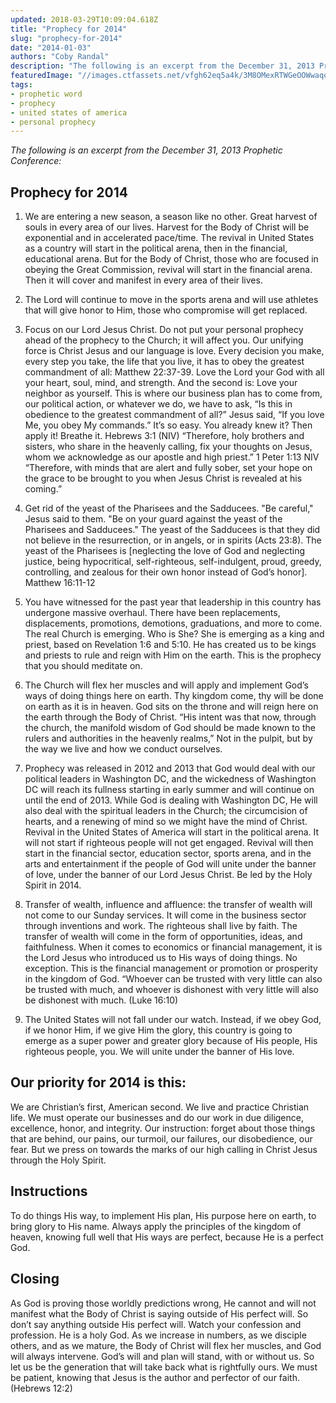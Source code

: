 ```yaml
---
updated: 2018-03-29T10:09:04.618Z
title: "Prophecy for 2014"
slug: "prophecy-for-2014"
date: "2014-01-03"
authors: "Coby Randal"
description: "The following is an excerpt from the December 31, 2013 Prophetic Conference"
featuredImage: "//images.ctfassets.net/vfgh62eq5a4k/3M8OMexRTWGeOOWwaqoQ4a/ff926754e14755a0ace1d1a63e6d7af5/IMG_8984__1_.jpg"
tags:
- prophetic word
- prophecy
- united states of america
- personal prophecy
---
```

*The following is an excerpt from the December 31, 2013 Prophetic Conference:*

## Prophecy for 2014

1. We are entering a new season, a season like no other.  Great harvest of souls in every area of our lives.  Harvest for the Body of Christ will be exponential and in accelerated pace/time.  The revival in United States as a country will start in the political arena, then in the financial, educational arena.  But for the Body of Christ, those who are focused in obeying the Great Commission, revival will start in the financial arena.   Then it will cover and manifest in every area of their lives.

2. The Lord will continue to move in the sports arena and will use athletes that will give honor to Him, those who compromise will get replaced.

3. Focus on our Lord Jesus Christ.  Do not put your personal prophecy ahead of the prophecy to the Church; it will affect you.  Our unifying force is Christ Jesus and our language is love.  Every decision you make, every step you take, the life that you live, it has to obey the greatest commandment of all: Matthew 22:37-39.  Love the Lord your God with all your heart, soul, mind, and strength.  And the second is: Love your neighbor as yourself.  This is where our business plan has to come from, our political action, or whatever we do, we have to ask, “Is this in obedience to the greatest commandment of all?” Jesus said, “If you love Me, you obey My commands.” It’s so easy. You already knew it?  Then apply it!  Breathe it.  Hebrews 3:1 (NIV)  “Therefore, holy brothers and sisters, who share in the heavenly calling, fix your thoughts on Jesus, whom we acknowledge as our apostle and high priest.” 1 Peter 1:13 NIV “Therefore, with minds that are alert and fully sober, set your hope on the grace to be brought to you when Jesus Christ is revealed at his coming.”

4. Get rid of the yeast of the Pharisees and the Sadducees.  "Be careful," Jesus said to them. "Be on your guard against the yeast of the Pharisees and Sadducees." The yeast of the Sadducees is that they did not believe in the resurrection, or in angels, or in spirits (Acts 23:8).  The yeast of the Pharisees is [neglecting the love of God and neglecting justice, being hypocritical, self-righteous, self-indulgent, proud, greedy, controlling, and zealous for their own honor instead of God’s honor].  Matthew 16:11-12

5. You have witnessed for the past year that leadership in this country has undergone massive overhaul.  There have been replacements, displacements, promotions, demotions, graduations, and more to come. The real Church is emerging.  Who is She?  She is emerging as a king and priest, based on Revelation 1:6 and 5:10. He has created us to be kings and priests to rule and reign with Him on the earth.  This is the prophecy that you should meditate on.

6. The Church will flex her muscles and will apply and implement God’s ways of doing things here on earth. Thy kingdom come, thy will be done on earth as it is in heaven.  God sits on the throne and will reign here on the earth through the Body of Christ.  “His intent was that now, through the church, the manifold wisdom of God should be made known to the rulers and authorities in the heavenly realms,” Not in the pulpit, but by the way we live and how we conduct ourselves.

7. Prophecy was released in 2012 and 2013 that God would deal with our political leaders in Washington DC, and the wickedness of Washington DC will reach its fullness starting in early summer and will continue on until the end of 2013.  While God is dealing with Washington DC, He will also deal with the spiritual leaders in the Church; the circumcision of hearts, and a renewing of mind so we might have the mind of Christ.  Revival in the United States of America will start in the political arena.  It will not start if righteous people will not get engaged.  Revival will then start in the financial sector, education sector, sports arena, and in the arts and entertainment if the people of God will unite under the banner of love, under the banner of our Lord Jesus Christ. Be led by the Holy Spirit in 2014.

8. Transfer of wealth, influence and affluence:  the transfer of wealth will not come to our Sunday services.  It will come in the business sector through inventions and work. The righteous shall live by faith. The transfer of wealth will come in the form of opportunities, ideas, and faithfulness.  When it comes to economics or financial management, it is the Lord Jesus who introduced us to His ways of doing things.  No exception.  This is the financial management or promotion or prosperity in the kingdom of God.  “Whoever can be trusted with very little can also be trusted with much, and whoever is dishonest with very little will also be dishonest with much.  (Luke 16:10)

9. The United States will not fall under our watch.  Instead, if we obey God, if we honor Him, if we give Him the glory, this country is going to emerge as a super power and greater glory because of His people, His righteous people, you.  We will unite under the banner of His love.

## Our priority for 2014 is this: 
We are Christian’s first, American second.  We live and practice Christian life.  We must operate our businesses and do our work in due diligence, excellence, honor, and integrity.  Our instruction: forget about those things that are behind, our pains, our turmoil, our failures, our disobedience, our fear.  But we press on towards the marks of our high calling in Christ Jesus through the Holy Spirit.

## Instructions 
To do things His way, to implement His plan, His purpose here on earth, to bring glory to His name.  Always apply the principles of the kingdom of heaven, knowing full well that His ways are perfect, because He is a perfect God.

## Closing
As God is proving those worldly predictions wrong, He cannot and will not manifest what the Body of Christ is saying outside of His perfect will.  So don’t say anything outside His perfect will.  Watch your confession and profession. He is a holy God. As we increase in numbers, as we disciple others, and as we mature, the Body of Christ will flex her muscles, and God will always intervene.  God’s will and plan will stand, with or without us.  So let us be the generation that will take back what is rightfully ours.  We must be patient, knowing that Jesus is the author and perfector of our faith.  (Hebrews 12:2)
